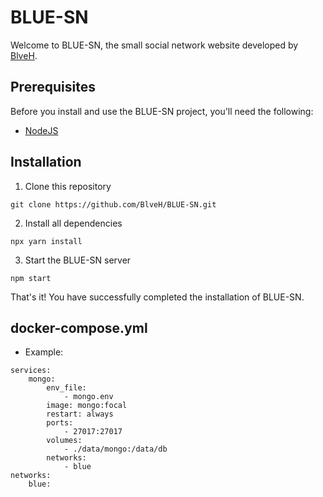 # BLUE-SN

Welcome to BLUE-SN, the small social network website developed by [BlveH](https://github.com/BlveH).

## Prerequisites

Before you install and use the BLUE-SN project, you'll need the following:

- [NodeJS](https://nodejs.org/en/)

## Installation

1.  Clone this repository

```
git clone https://github.com/BlveH/BLUE-SN.git
```

2.  Install all dependencies

```
npx yarn install
```

3.  Start the BLUE-SN server

```
npm start
```

That's it! You have successfully completed the installation of BLUE-SN.

## docker-compose.yml

- Example:

```
services:
    mongo:
        env_file:
            - mongo.env
        image: mongo:focal
        restart: always
        ports:
            - 27017:27017
        volumes:
            - ./data/mongo:/data/db
        networks:
            - blue
networks:
    blue:
```
